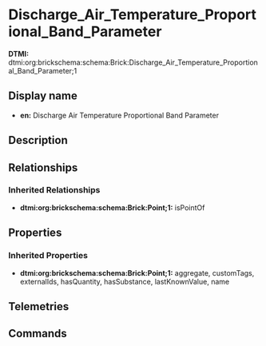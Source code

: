# Discharge_Air_Temperature_Proportional_Band_Parameter
**DTMI:** dtmi:org:brickschema:schema:Brick:Discharge_Air_Temperature_Proportional_Band_Parameter;1
## Display name
- **en:** Discharge Air Temperature Proportional Band Parameter
## Description
## Relationships
### Inherited Relationships
* **dtmi:org:brickschema:schema:Brick:Point;1:** isPointOf
## Properties
### Inherited Properties
* **dtmi:org:brickschema:schema:Brick:Point;1:** aggregate, customTags, externalIds, hasQuantity, hasSubstance, lastKnownValue, name
## Telemetries
## Commands
